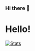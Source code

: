 ### Hi there 👋

<!--
**TacticalAxis/TacticalAxis** is a ✨ _special_ ✨ repository because its `README.md` (this file) appears on your GitHub profile.

Here are some ideas to get you started:

- 🔭 I’m currently working on ...
- 🌱 I’m currently learning ...
- 👯 I’m looking to collaborate on ...
- 🤔 I’m looking for help with ...
- 💬 Ask me about ...
- 📫 How to reach me: ...
- 😄 Pronouns: ...
- ⚡ Fun fact: ...
-->

# Hello!
[![Stats](https://github-readme-stats.vercel.app/api?username=TacticalAxis&show_icons=true)](https://github.com/anuraghazra/github-readme-stats)

